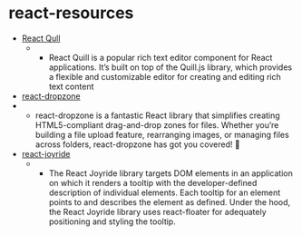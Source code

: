 # react-resources

- [React Qull](https://www.npmjs.com/package/react-quill)
  - - React Quill is a popular rich text editor component for React applications. It’s built on top of the Quill.js library, which provides a flexible and customizable editor for creating and editing rich text content
-  [react-dropzone](https://react-dropzone.js.org/)
  - - react-dropzone is a fantastic React library that simplifies creating HTML5-compliant drag-and-drop zones for files. Whether you’re building a file upload feature, rearranging images, or managing files across folders, react-dropzone has got you covered! 📁
- [react-joyride](https://react-joyride.com/)
  - - The React Joyride library targets DOM elements in an application on which it renders a tooltip with the developer-defined description of individual elements. Each tooltip for an element points to and describes the element as defined. Under the hood, the React Joyride library uses react-floater for adequately positioning and styling the tooltip.

